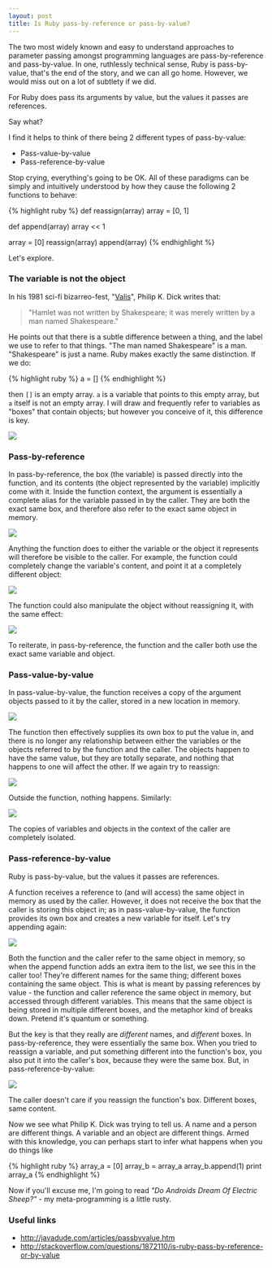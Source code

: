 ```yaml
---
layout: post
title: Is Ruby pass-by-reference or pass-by-value?
---
```

The two most widely known and easy to understand approaches to parameter passing amongst programming languages are pass-by-reference and pass-by-value. In one, ruthlessly technical sense, Ruby is pass-by-value, that's the end of the story, and we can all go home. However, we would miss out on a lot of subtlety if we did.

For Ruby does pass its arguments by value, but the values it passes are references.

Say what?

I find it helps to think of there being 2 different types of pass-by-value:

* Pass-value-by-value
* Pass-reference-by-value

Stop crying, everything's going to be OK. All of these paradigms can be simply and intuitively understood by how they cause the following 2 functions to behave:

{% highlight ruby %}
def reassign(array)
  array = [0, 1]

def append(array)
  array << 1

array = [0]
reassign(array)
append(array)
{% endhighlight %}

Let's explore.

<h3 style="font-weight: bolder">The variable is not the object</h3>

In his 1981 sci-fi bizarreo-fest, "<a href="http://en.wikipedia.org/wiki/VALIS" target="_blank">Valis</a>", Philip K. Dick writes that:

> "Hamlet was not written by Shakespeare; it was merely written by a man named Shakespeare."

He points out that there is a subtle difference between a thing, and the label we use to refer to that things. "The man named Shakespeare" is a man. "Shakespeare" is just a name. Ruby makes exactly the same distinction. If we do:

{% highlight ruby %}
    a = []
{% endhighlight %}

then `[]` is an empty array. `a` is a variable that points to this empty array, but `a` itself is not an empty array. I will draw and frequently refer to variables as "boxes" that contain objects; but however you conceive of it, this difference is key.

<img src="/images/Intro.jpg">

<h3 style="font-weight: bolder">Pass-by-reference</h3>

In pass-by-reference, the box (the variable) is passed directly into the function, and its contents (the object represented by the variable) implicitly come with it. Inside the function context, the argument is essentially a complete alias for the variable passed in by the caller. They are both the exact same box, and therefore also refer to the exact same object in memory.

<img src="/images/RubyPBRIntro.jpg">

Anything the function does to either the variable or the object it represents will therefore be visible to the caller. For example, the function could completely change the variable's content, and point it at a completely different object:

<img src="/images/RubyPBRReassign.jpg">

The function could also manipulate the object without reassigning it, with the same effect:

<img src="/images/RubyPBRAppend.jpg">

To reiterate, in pass-by-reference, the function and the caller both use the exact same variable and object.

<h3 style="font-weight: bolder">Pass-value-by-value</h3>

In pass-value-by-value, the function receives a copy of the argument objects passed to it by the caller, stored in a new location in memory.

<img src="/images/RubyPBVIntro.jpg">

The function then effectively supplies its own box to put the value in, and there is no longer any relationship between either the variables or the objects referred to by the function and the caller. The objects happen to have the same value, but they are totally separate, and nothing that happens to one will affect the other. If we again try to reassign:

<img src="/images/RubyPBVReassign.jpg">

Outside the function, nothing happens. Similarly:

<img src="/images/RubyPBVAppend.jpg">

The copies of variables and objects in the context of the caller are completely isolated.

<h3 style="font-weight: bolder">Pass-reference-by-value</h3>

Ruby is pass-by-value, but the values it passes are references.

A function receives a reference to (and will access) the same object in memory as used by the caller. However, it does not receive the box that the caller is storing this object in; as in pass-value-by-value, the function provides its own box and creates a new variable for itself. Let's try appending again:

<img src="/images/RubyPBORAppend.jpg">

Both the function and the caller refer to the same object in memory, so when the append function adds an extra item to the list, we see this in the caller too! They're different names for the same thing; different boxes containing the same object. This is what is meant by passing references by value - the function and caller reference the same object in memory, but accessed through different variables. This means that the same object is being stored in multiple different boxes, and the metaphor kind of breaks down. Pretend it's quantum or something.

But the key is that they really are <i>different</i> names, and <i>different</i> boxes. In pass-by-reference, they were essentially the same box. When you tried to reassign a variable, and put something different into the function's box, you also put it into the caller's box, because they were the same box. But, in pass-reference-by-value:

<img src="/images/RubyPBORReassign.jpg">

The caller doesn't care if you reassign the function's box. Different boxes, same content.

Now we see what Philip K. Dick was trying to tell us. A name and a person are different things. A variable and an object are different things. Armed with this knowledge, you can perhaps start to infer what happens when you do things like

{% highlight ruby %}
    array_a = [0]
    array_b = array_a
    array_b.append(1)
    print array_a
{% endhighlight %}

Now if you'll excuse me, I'm going to read <i>"Do Androids Dream Of Electric Sheep?"</i> - my meta-programming is a little rusty.

<h3 style="font-weight: bolder">Useful links</h3>

<ul>
<li><a target="_blank" href="http://javadude.com/articles/passbyvalue.htm">http://javadude.com/articles/passbyvalue.htm</a></li>
<li><a target="_blank" href="http://stackoverflow.com/questions/1872110/is-ruby-pass-by-reference-or-by-value">http://stackoverflow.com/questions/1872110/is-ruby-pass-by-reference-or-by-value</a></li>
</ul>

